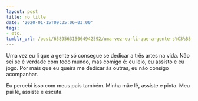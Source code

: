 ```yaml
---
layout: post
title: no title
date: '2020-01-15T09:35:06-03:00'
tags:
- etc.
tumblr_url: /post/658956315064942592/uma-vez-eu-li-que-a-gente-s%C3%B3-consegue-se-dedicar-a
---
```

Uma vez eu li que a gente só consegue se dedicar a três artes na vida. Não sei se é verdade com todo mundo, mas comigo é: eu leio, eu assisto e eu jogo. Por mais que eu queira me dedicar às outras, eu não consigo acompanhar.

Eu percebi isso com meus pais também. Minha mãe lê, assiste e pinta. Meu pai lê, assiste e escuta.


